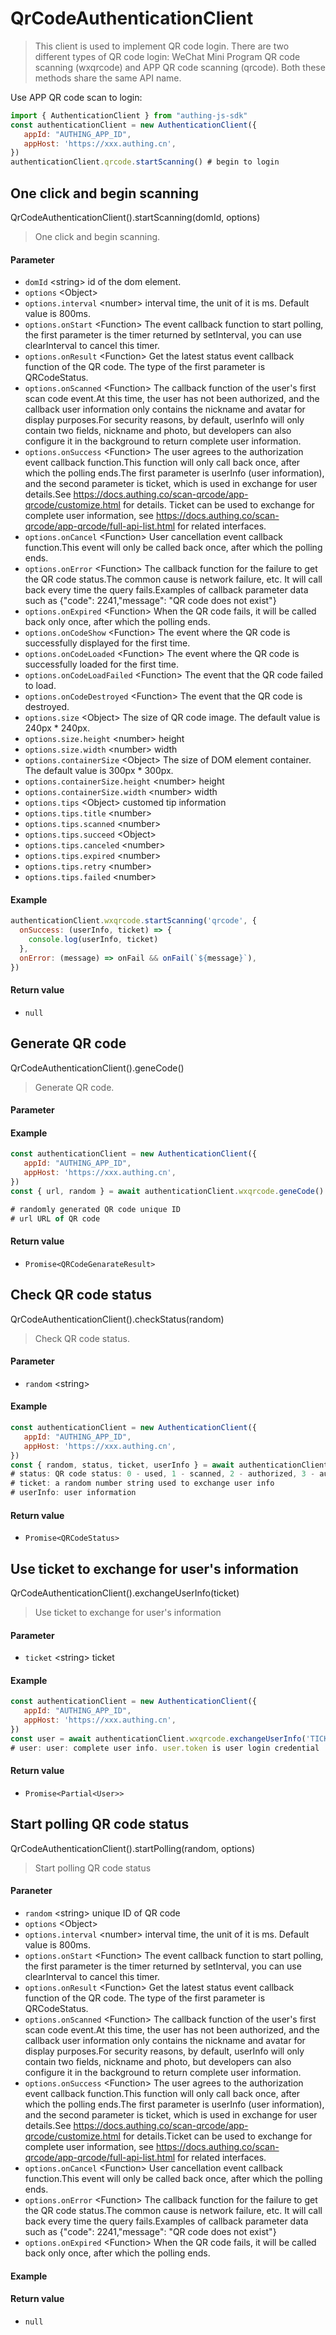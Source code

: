 # QrCodeAuthenticationClient

<LastUpdated/>

> This client is used to implement QR code login. There are two different types of QR code login: WeChat Mini Program QR code scanning (wxqrcode) and APP QR code scanning (qrcode). Both these methods share the same API name.

Use APP QR code scan to login:

```javascript
import { AuthenticationClient } from "authing-js-sdk"
const authenticationClient = new AuthenticationClient({
   appId: "AUTHING_APP_ID",
   appHost: 'https://xxx.authing.cn',
})
authenticationClient.qrcode.startScanning() # begin to login
```

## One click and begin scanning

QrCodeAuthenticationClient().startScanning(domId, options)

> One click and begin scanning.

#### Parameter

- `domId` \<string\> id of the dom element.
- `options` \<Object\>
- `options.interval` \<number\> interval time, the unit of it is ms. Default value is 800ms.
- `options.onStart` \<Function\> The event callback function to start polling, the first parameter is the timer returned by setInterval, you can use clearInterval to cancel this timer.
- `options.onResult` \<Function\> Get the latest status event callback function of the QR code. The type of the first parameter is QRCodeStatus.
- `options.onScanned` \<Function\> The callback function of the user's first scan code event.At this time, the user has not been authorized, and the callback user information only contains the nickname and avatar for display purposes.For security reasons, by default, userInfo will only contain two fields, nickname and photo, but developers can also configure it in the background to return complete user information.
- `options.onSuccess` \<Function\> The user agrees to the authorization event callback function.This function will only call back once, after which the polling ends.The first parameter is userInfo (user information), and the second parameter is ticket, which is used in exchange for user details.See https://docs.authing.co/scan-qrcode/app-qrcode/customize.html for details.
  Ticket can be used to exchange for complete user information, see https://docs.authing.co/scan-qrcode/app-qrcode/full-api-list.html for related interfaces.
- `options.onCancel` \<Function\> User cancellation event callback function.This event will only be called back once, after which the polling ends.
- `options.onError` \<Function\> The callback function for the failure to get the QR code status.The common cause is network failure, etc. It will call back every time the query fails.Examples of callback parameter data such as {"code": 2241,"message": "QR code does not exist"}
- `options.onExpired` \<Function\> When the QR code fails, it will be called back only once, after which the polling ends.
- `options.onCodeShow` \<Function\> The event where the QR code is successfully displayed for the first time.
- `options.onCodeLoaded` \<Function\> The event where the QR code is successfully loaded for the first time.
- `options.onCodeLoadFailed` \<Function\> The event that the QR code failed to load.
- `options.onCodeDestroyed` \<Function\> The event that the QR code is destroyed.
- `options.size` \<Object\> The size of QR code image. The default value is 240px \* 240px.
- `options.size.height` \<number\> height
- `options.size.width` \<number\> width
- `options.containerSize` \<Object\> The size of DOM element container. The default value is 300px \* 300px.
- `options.containerSize.height` \<number\> height
- `options.containerSize.width` \<number\> width
- `options.tips` \<Object\> customed tip information
- `options.tips.title` \<number\>
- `options.tips.scanned` \<number\>
- `options.tips.succeed` \<Object\>
- `options.tips.canceled` \<number\>
- `options.tips.expired` \<number\>
- `options.tips.retry` \<number\>
- `options.tips.failed` \<number\>

#### Example

```javascript
authenticationClient.wxqrcode.startScanning('qrcode', {
  onSuccess: (userInfo, ticket) => {
    console.log(userInfo, ticket)
  },
  onError: (message) => onFail && onFail(`${message}`),
})
```

#### Return value

- `null`

## Generate QR code

QrCodeAuthenticationClient().geneCode()

> Generate QR code.

#### Parameter

#### Example

```javascript
const authenticationClient = new AuthenticationClient({
   appId: "AUTHING_APP_ID",
   appHost: 'https://xxx.authing.cn',
})
const { url, random } = await authenticationClient.wxqrcode.geneCode()

# randomly generated QR code unique ID
# url URL of QR code
```

#### Return value

- `Promise<QRCodeGenarateResult>`

## Check QR code status

QrCodeAuthenticationClient().checkStatus(random)

> Check QR code status.

#### Parameter

- `random` \<string\>

#### Example

```javascript
const authenticationClient = new AuthenticationClient({
   appId: "AUTHING_APP_ID",
   appHost: 'https://xxx.authing.cn',
})
const { random, status, ticket, userInfo } = await authenticationClient.wxqrcode.checkStatus('RANDOM')
# status: QR code status: 0 - used, 1 - scanned, 2 - authorized, 3 - authorization canceled, -1 - expired
# ticket: a random number string used to exchange user info
# userInfo: user information
```

#### Return value

- `Promise<QRCodeStatus>`

## Use ticket to exchange for user's information

QrCodeAuthenticationClient().exchangeUserInfo(ticket)

> Use ticket to exchange for user's information

#### Parameter

- `ticket` \<string\> ticket

#### Example

```javascript
const authenticationClient = new AuthenticationClient({
   appId: "AUTHING_APP_ID",
   appHost: 'https://xxx.authing.cn',
})
const user = await authenticationClient.wxqrcode.exchangeUserInfo('TICKET')
# user: user: complete user info. user.token is user login credential
```

#### Return value

- `Promise<Partial<User>>`

## Start polling QR code status

QrCodeAuthenticationClient().startPolling(random, options)

> Start polling QR code status

#### Paraneter

- `random` \<string\> unique ID of QR code
- `options` \<Object\>
- `options.interval` \<number\> interval time, the unit of it is ms. Default value is 800ms.
- `options.onStart` \<Function\> The event callback function to start polling, the first parameter is the timer returned by setInterval, you can use clearInterval to cancel this timer.
- `options.onResult` \<Function\> Get the latest status event callback function of the QR code. The type of the first parameter is QRCodeStatus.
- `options.onScanned` \<Function\> The callback function of the user's first scan code event.At this time, the user has not been authorized, and the callback user information only contains the nickname and avatar for display purposes.For security reasons, by default, userInfo will only contain two fields, nickname and photo, but developers can also configure it in the background to return complete user information.
- `options.onSuccess` \<Function\> The user agrees to the authorization event callback function.This function will only call back once, after which the polling ends.The first parameter is userInfo (user information), and the second parameter is ticket, which is used in exchange for user details.See https://docs.authing.co/scan-qrcode/app-qrcode/customize.html for details.Ticket can be used to exchange for complete user information, see https://docs.authing.co/scan-qrcode/app-qrcode/full-api-list.html for related interfaces.
- `options.onCancel` \<Function\> User cancellation event callback function.This event will only be called back once, after which the polling ends.
- `options.onError` \<Function\> The callback function for the failure to get the QR code status.The common cause is network failure, etc. It will call back every time the query fails.Examples of callback parameter data such as {"code": 2241,"message": "QR code does not exist"}
- `options.onExpired` \<Function\> When the QR code fails, it will be called back only once, after which the polling ends.

#### Example

#### Return value

- `null`
